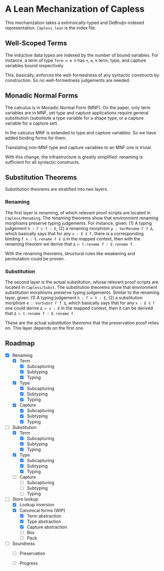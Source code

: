# A Lean Mechanization of Capless

This mechanization takes a extrinsically-typed and DeBruijn-indexed representation. `Capless.lean` is the index file.

## Well-Scoped Terms

The inductive data types are indexed by the number of bound variables. For instance, a term of type `Term n m k` has `n`, `m`, `k` term, type, and capture variables bound respectively.

This, basically, enforces the well-formedness of any syntactic constructs by construction. So no well-formedness judgements are needed.

## Monadic Normal Forms

The calculus is in Monadic Normal Form (MNF). On the paper, only term variables are in MNF, yet type and capture applications require general substitution (substitute a type variable for a shape type, or a capture variable for a capture set).

In the calculus MNF is extended to type and capture variables. So we have added binding forms for them.

Translating non-MNF type and capture variables to an MNF one is trivial.

With this change, the infrastructure is greatly simplified: renaming is sufficient for all syntactic constructs.

## Substitution Theorems

Substitution theorems are stratified into two layers.

### Renaming

The first layer is renaming, of which relevant proof scripts are located in `Capless/Renaming`. The renaming theorems show that environment renaming morphisms preserve typing judgements. For instance, given:
(1) A typing judgement `h : Γ ⊢ t : E`,
(2) a renaming morphism `ρ : VarRename Γ f Δ`, which basically says that for any `x : E ∈ Γ`, there is a corresponding binding `f x : E.rename f ∈ Δ` in the mapped context,
then with the renaming theorem we derive that `Δ ⊢ t.rename f : E.rename f`.

With the renaming theorems, structural rules like weakening and permutation could be proven.

### Substitution

The second layer is the actual substitution, whose relevant proof scripts are located in `Capless/Subst`. The substitution theorems show that environment substitution morphisms preserve typing judgements. Similar to the renaming layer, given:
(1) A typing judgement `h : Γ ⊢ t : E`,
(2) a substitution morphism `σ : VarSubst Γ f Δ`, which basically says that for any `x : E ∈ Γ` one could derive `Δ ⊢ x : E` in the mapped context,
then it can be derived that `Δ ⊢ t.rename f : E.rename f`.

These are the actual substitution theorems that the preservation proof relies on. This layer depends on the first one.

## Roadmap

- [x] Renaming
  - [x] Term
    - [x] Subcapturing
    - [x] Subtyping
    - [x] Typing
  - [x] Type
    - [x] Subcapturing
    - [x] Subtyping
    - [x] Typing
  - [x] Capture
    - [x] Subcapturing
    - [x] Subtyping
    - [x] Typing
- [ ] Substitution
  - [x] Term
    - [x] Subcapturing
    - [x] Subtyping
    - [x] Typing
  - [X] Type
    - [X] Subcapturing
    - [X] Subtyping
    - [X] Typing
  - [ ] Capture
    - [ ] Subcapturing
    - [ ] Subtyping
    - [ ] Typing
- [ ] Store lookup
  - [x] Lookup inversion
  - [x] Canonical forms (WIP)
    - [x] Term abstraction
    - [x] Type abstraction
    - [x] Capture abstraction
    - [ ] Box
    - [ ] Pack
- [ ] Soundness
  - [ ] Preservation
  - [ ] Progress




